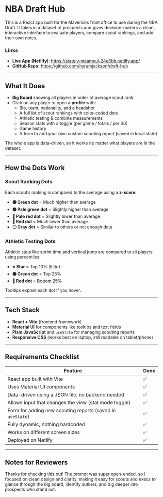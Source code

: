 # NBA Draft Hub

This is a React app built for the Mavericks front office to use during the NBA Draft. It takes in a dataset of prospects and gives decision-makers a clean, interactive interface to evaluate players, compare scout rankings, and add their own notes.

### Links
- **Live App (Netlify):** https://stately-maamoul-24e6bb.netlify.app/
- **GitHub Repo:** https://github.com/hyrumjackson/draft-hub

---

## What It Does

- **Big Board** showing all players in order of average scout rank
- Click on any player to open a **profile** with:
  - Bio, team, nationality, and a headshot
  - A full list of scout rankings with color-coded dots
  - Athletic testing & combine measurements
  - Season stats with a toggle (per game / totals / per 36)
  - Game history
  - A form to add your own custom scouting report (saved in local state)

The whole app is data-driven, so it works no matter what players are in the dataset.

---

## How the Dots Work

### Scout Ranking Dots
Each scout’s ranking is compared to the average using a **z-score**:

- **🟢 Green dot** = Much higher than average  
- **🟢 Pale green dot** = Slightly higher than average  
- **🔴 Pale red dot** = Slightly lower than average  
- **🔴 Red dot** = Much lower than average  
- **⚪ Gray dot** = Similar to others or not enough data  

### Athletic Testing Dots
Athletic stats like sprint time and vertical jump are compared to all players using percentiles:

- **⭐ Star** = Top 10% (Elite)
- **🟢 Green dot** = Top 25%
- **🔴 Red dot** = Bottom 25%

Tooltips explain each dot if you hover.

---

## Tech Stack

- **React + Vite** (frontend framework)
- **Material UI** for components like tooltips and text fields
- **Plain JavaScript** and `useState` for managing scouting reports
- **Responsive CSS** (works best on laptop, still readable on tablet/phone)

---

## Requirements Checklist

| Feature                                                   | Done |
|-----------------------------------------------------------|------|
| React app built with Vite                                 | ✅   |
| Uses Material UI components                               | ✅   |
| Data-driven using a JSON file, no backend needed          | ✅   |
| Allows input that changes the view (stat mode toggle)     | ✅   |
| Form for adding new scouting reports (saved in `useState`) | ✅   |
| Fully dynamic, nothing hardcoded                          | ✅   |
| Works on different screen sizes                           | ✅   |
| Deployed on Netlify                                       | ✅   |

---

## Notes for Reviewers

Thanks for checking this out! The prompt was super open-ended, so I focused on clean design and clarity, making it easy for scouts and execs to glance through the big board, identify outliers, and dig deeper into prospects who stand out.